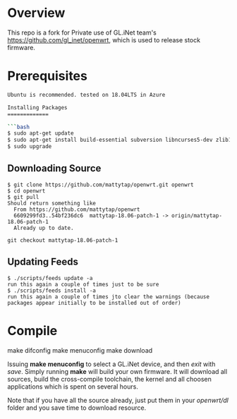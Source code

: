 Overview  
======== 

This repo is a fork for Private use of GL.iNet team's https://github.com/gl_inet/openwrt, which is used to release stock firmware.  

Prerequisites  
=============  

```bash  
Ubuntu is recommended. tested on 18.04LTS in Azure

Installing Packages 
=============  

```bash  
$ sudo apt-get update
$ sudo apt-get install build-essential subversion libncurses5-dev zlib1g-dev gawk gcc-multilib flex git-core gettext libssl-dev unzip
$ sudo upgrade
```  

Downloading Source  
------------------  

```  
$ git clone https://github.com/mattytap/openwrt.git openwrt
$ cd openwrt
$ git pull
Should return something like 
  From https://github.com/mattytap/openwrt
  6609299fd3..54bf236dc6  mattytap-18.06-patch-1 -> origin/mattytap-18.06-patch-1
  Already up to date.

git checkout mattytap-18.06-patch-1

```  

Updating Feeds  
--------------  

```
$ ./scripts/feeds update -a
run this again a couple of times just to be sure
$ ./scripts/feeds install -a
run this again a couple of times jto clear the warnings (because packages appear initially to be installed out of order)

```  

Compile  
=======  

make difconfig
make menuconfig
make download

Issuing **make menuconfig** to select a GL.iNet device, and then *exit* with *save*. Simply running **make** will build your own firmware. It will download all sources, build the cross-compile toolchain, the kernel and all choosen applications which is spent on several hours.   

Note that if you have all the source already, just put them in your *openwrt/dl* folder and you save time to download resource.  


